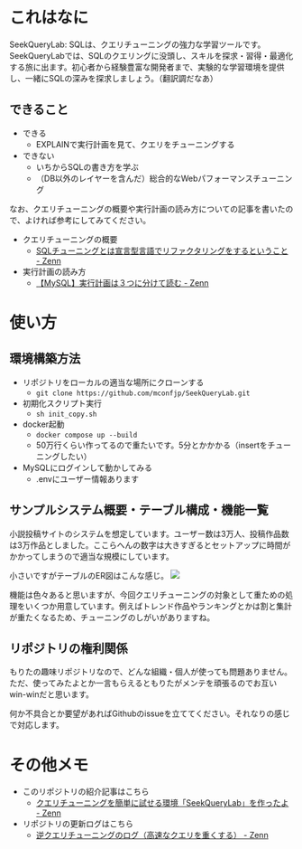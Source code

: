 # これはなに
SeekQueryLab: SQLは、クエリチューニングの強力な学習ツールです。SeekQueryLabでは、SQLのクエリングに没頭し、スキルを探求・習得・最適化する旅に出ます。初心者から経験豊富な開発者まで、実験的な学習環境を提供し、一緒にSQLの深みを探求しましょう。（翻訳調だなあ）

## できること
- できる
    - EXPLAINで実行計画を見て、クエリをチューニングする
- できない
    - いちからSQLの書き方を学ぶ
    - （DB以外のレイヤーを含んだ）総合的なWebパフォーマンスチューニング

なお、クエリチューニングの概要や実行計画の読み方についての記事を書いたので、よければ参考にしてみてください。

- クエリチューニングの概要
    - [SQLチューニングとは宣言型言語でリファクタリングをするということ - Zenn](https://zenn.dev/levtech/articles/49b335da6427ff)
- 実行計画の読み方
    - [【MySQL】実行計画は３つに分けて読む - Zenn](https://zenn.dev/levtech/articles/665b0f83b130c0)

# 使い方
## 環境構築方法
- リポジトリをローカルの適当な場所にクローンする
    - ``git clone https://github.com/mconfjp/SeekQueryLab.git``
- 初期化スクリプト実行
    - ``sh init_copy.sh``
- docker起動
    - ``docker compose up --build``
    - 50万行くらい作ってるので重たいです。5分とかかかる（insertをチューニングしたい）
- MySQLにログインして動かしてみる
    - .envにユーザー情報あります

## サンプルシステム概要・テーブル構成・機能一覧
小説投稿サイトのシステムを想定しています。ユーザー数は3万人、投稿作品数は3万作品としました。ここらへんの数字は大きすぎるとセットアップに時間がかかってしまうので適当な規模にしています。

小さいですがテーブルのER図はこんな感じ。
![](https://storage.googleapis.com/zenn-user-upload/ac684602a4b3-20240226.png)

機能は色々あると思いますが、今回クエリチューニングの対象として重ための処理をいくつか用意しています。例えばトレンド作品やランキングとかは割と集計が重たくなるため、チューニングのしがいがありますね。

## リポジトリの権利関係

もりたの趣味リポジトリなので、どんな組織・個人が使っても問題ありません。ただ、使ってみたよとか一言もらえるともりたがメンテを頑張るのでお互いwin-winだと思います。

何か不具合とか要望があればGithubのissueを立ててください。それなりの感じで対応します。

# その他メモ
- このリポジトリの紹介記事はこちら
    - [クエリチューニングを簡単に試せる環境「SeekQueryLab」を作ったよ - Zenn](https://zenn.dev/levtech/articles/8bb56f30c2edd6)
- リポジトリの更新ログはこちら
    - [逆クエリチューニングのログ（高速なクエリを重くする） - Zenn](https://zenn.dev/mconfjp/scraps/4e55b5733e04f0)
